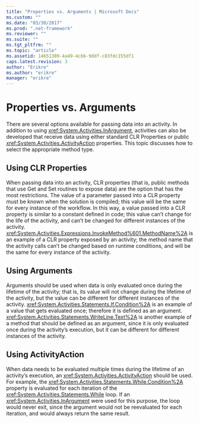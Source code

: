 ```yaml
---
title: "Properties vs. Arguments | Microsoft Docs"
ms.custom: ""
ms.date: "03/30/2017"
ms.prod: ".net-framework"
ms.reviewer: ""
ms.suite: ""
ms.tgt_pltfrm: ""
ms.topic: "article"
ms.assetid: 14651389-4a49-4cbb-9ddf-c83fdc155df1
caps.latest.revision: 3
author: "Erikre"
ms.author: "erikre"
manager: "erikre"
---
```

# Properties vs. Arguments
There are several options available for passing data into an activity. In addition to using <xref:System.Activities.InArgument>, activities can also be developed that receive data using either standard CLR Properties or public <xref:System.Activities.ActivityAction> properties. This topic discusses how to select the appropriate method type.  
  
## Using CLR Properties  
 When passing data into an activity, CLR properties (that is, public methods that use Get and Set routines to expose data) are the option that has the most restrictions. The value of a parameter passed into a CLR property must be known when the solution is compiled; this value will be the same for every instance of the workflow. In this way, a value passed into a CLR property is similar to a constant defined in code; this value can’t change for the life of the activity, and can’t be changed for different instances of the activity. <xref:System.Activities.Expressions.InvokeMethod%601.MethodName%2A> is an example of a CLR property exposed by an activity; the method name that the activity calls can’t be changed based on runtime conditions, and will be the same for every instance of the activity.  
  
## Using Arguments  
 Arguments should be used when data is only evaluated once during the lifetime of the activity; that is, its value will not change during the lifetime of the activity, but the value can be different for different instances of the activity. <xref:System.Activities.Statements.If.Condition%2A> is an example of a value that gets evaluated once; therefore it is defined as an argument. <xref:System.Activities.Statements.WriteLine.Text%2A> is another example of a method that should be defined as an argument, since it is only evaluated once during the activity’s execution, but it can be different for different instances of the activity.  
  
## Using ActivityAction  
 When data needs to be evaluated multiple times during the lifetime of an activity’s execution, an <xref:System.Activities.ActivityAction> should be used. For example, the <xref:System.Activities.Statements.While.Condition%2A> property is evaluated for each iteration of the <xref:System.Activities.Statements.While> loop. If an <xref:System.Activities.InArgument> were used for this purpose, the loop would never exit, since the argument would not be reevaluated for each iteration, and would always return the same result.